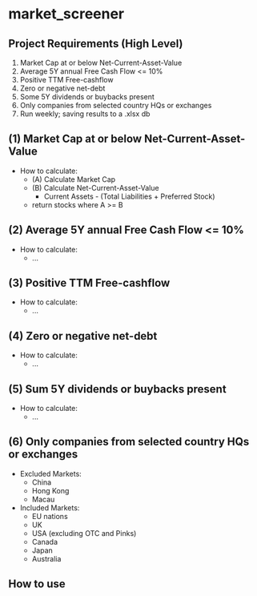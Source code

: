 # market_screener

## Project Requirements (High Level)

1. Market Cap at or below Net-Current-Asset-Value
2. Average 5Y annual Free Cash Flow <= 10%
3. Positive TTM Free-cashflow
4. Zero or negative net-debt
5. Some 5Y dividends or buybacks present
6. Only companies from selected country HQs or exchanges
7. Run weekly; saving results to a .xlsx db

## (1) Market Cap at or below Net-Current-Asset-Value

- How to calculate:
  - (A) Calculate Market Cap
  - (B) Calculate Net-Current-Asset-Value
    - Current Assets - (Total Liabilities + Preferred Stock)
  - return stocks where A >= B

## (2) Average 5Y annual Free Cash Flow <= 10%

- How to calculate:
  - ...

## (3) Positive TTM Free-cashflow

- How to calculate:
  - ...

## (4) Zero or negative net-debt

- How to calculate:
  - ...

## (5) Sum 5Y dividends or buybacks present

- How to calculate:
  - ...

## (6) Only companies from selected country HQs or exchanges

- Excluded Markets:
  - China
  - Hong Kong
  - Macau
- Included Markets:
  - EU nations
  - UK
  - USA (excluding OTC and Pinks)
  - Canada
  - Japan
  - Australia

## How to use
